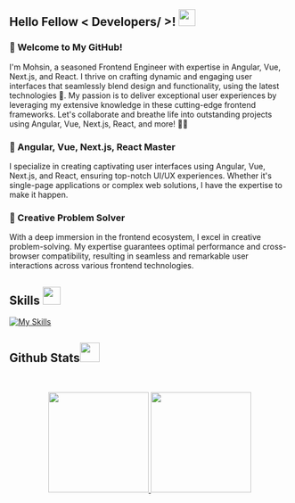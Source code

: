 
<h2> Hello Fellow < Developers/ >! <img src = "https://raw.githubusercontent.com/MartinHeinz/MartinHeinz/master/wave.gif" width = 30px> </h1>
<p align='center'>
</p>


 
### 👋 Welcome to My GitHub!

I'm Mohsin, a seasoned Frontend Engineer with expertise in Angular, Vue, Next.js, and React. I thrive on crafting dynamic and engaging user interfaces that seamlessly blend design and functionality, using the latest technologies 🚀. My passion is to deliver exceptional user experiences by leveraging my extensive knowledge in these cutting-edge frontend frameworks. Let's collaborate and breathe life into outstanding projects using Angular, Vue, Next.js, React, and more! 💼👯

### 🎨 Angular, Vue, Next.js, React Master

I specialize in creating captivating user interfaces using Angular, Vue, Next.js, and React, ensuring top-notch UI/UX experiences. Whether it's single-page applications or complex web solutions, I have the expertise to make it happen.

### 🚀 Creative Problem Solver

With a deep immersion in the frontend ecosystem, I excel in creative problem-solving. My expertise guarantees optimal performance and cross-browser compatibility, resulting in seamless and remarkable user interactions across various frontend technologies.

<h2> Skills <img src = "https://media2.giphy.com/media/QssGEmpkyEOhBCb7e1/giphy.gif?cid=ecf05e47a0n3gi1bfqntqmob8g9aid1oyj2wr3ds3mg700bl&rid=giphy.gif" width = 32px> </h2>

[![My Skills](https://skillicons.dev/icons?i=react,nextjs,angular,redux,tailwind,astro,ts,firebase,supabase)](https://skillicons.dev)


 

<h2> Github Stats<img src = "https://i.pinimg.com/originals/65/c4/f4/65c4f452571be1261e9c623f7da488ac.gif" width = 35px> </h2>
<br>

<p align="center">
<a href="https://github.com/Mohsin-mw">
  <img height="180em"  src="https://github-readme-stats.vercel.app/api?username=Mohsin-mw&show_icons=true&theme=algolia&count-private=true"/>
  <img height="180em" src="https://github-readme-stats.vercel.app/api/top-langs/?username=Mohsin-mw&theme=algolia&layout=compact&count-private=true"/>
 
</a>
</p>
<br>
